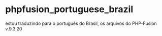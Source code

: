 # phpfusion_portuguese_brazil
estou traduzindo para o português do Brasil, os arquivos do PHP-Fusion v.9.3.20

